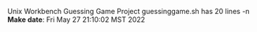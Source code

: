 Unix Workbench Guessing Game Project
guessinggame.sh has       20 lines
-n 
**Make date**: 
Fri May 27 21:10:02 MST 2022
